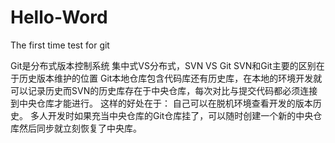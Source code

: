 # Hello-Word
The first time test for git



Git是分布式版本控制系统
集中式VS分布式，SVN VS Git
SVN和Git主要的区别在于历史版本维护的位置
Git本地仓库包含代码库还有历史库，在本地的环境开发就可以记录历史而SVN的历史库存在于中央仓库，每次对比与提交代码都必须连接到中央仓库才能进行。
这样的好处在于：
自己可以在脱机环境查看开发的版本历史。
多人开发时如果充当中央仓库的Git仓库挂了，可以随时创建一个新的中央仓库然后同步就立刻恢复了中央库。
